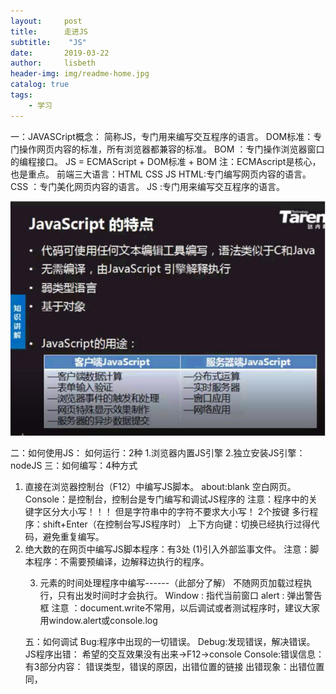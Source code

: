```yaml
---
layout:     post
title:      走进JS
subtitle:    "JS"
date:       2019-03-22
author:     lisbeth
header-img: img/readme-home.jpg
catalog: true
tags:
    - 学习
---
```

一：JAVASCript概念：
简称JS，专门用来编写交互程序的语言。
DOM标准：专门操作网页内容的标准，所有浏览器都兼容的标准。
BOM     ：专门操作浏览器窗口的编程接口。
JS = ECMAScript + DOM标准 + BOM
   注：ECMAscript是核心，也是重点。
前端三大语言：HTML CSS JS 
HTML:专门编写网页内容的语言。
CSS ：专门美化网页内容的语言。
JS  :专门用来编写交互程序的语言。

![JS特点](https://github.com/lisbeth0720/lisbeth0720.github.io/blob/master/img/js.png)


二：如何使用JS：
如何运行：2种
1.浏览器内置JS引擎
2.独立安装JS引擎：nodeJS 
三：如何编写：4种方式
1. 直接在浏览器控制台（F12）中编写JS脚本。
 about:blank 空白网页。
Console：是控制台，控制台是专门编写和调试JS程序的
注意：程序中的关键字区分大小写！！！
但是字符串中的字符不要求大小写！
2个按键
多行程序：shift+Enter（在控制台写JS程序时）
上下方向键：切换已经执行过得代码，避免重复编写。
2. 绝大数的在网页中编写JS脚本程序：有3处
(1)<script>元素中
     直接编写在<script>中的js程序，随网页加载过程执行。
      Document:当前网页。
Write:写入功能，直接写入body元素中。
不带换行
Write中的字符串必须符合HTML语法。
强调：write中换行：<br>

(2)单独js文件保存js脚本程序：2步
     <1>.创作。JS文件，保存JS脚本程序
     <2>.<script src=”url”></script>引入外部监事文件。
    注意：脚本程序：不需要预编译，边解释边执行的程序。
       
 3. 元素的时间处理程序中编写------（此部分了解）
    不随网页加载过程执行，只有出发时间时才会执行。
    Window : 指代当前窗口
     alert   :  弹出警告框
     注意   ：document.write不常用，以后调试或者测试程序时，建议大家用window.alert或console.log

五：如何调试
   Bug:程序中出现的一切错误。
   Debug:发现错误，解决错误。
   JS程序出错：
希望的交互效果没有出来->F12->console
 Console:错误信息：有3部分内容：
错误类型，错误的原因，出错位置的链接
出错现象：出错位置同，<script>下的程序：
            出错钱的程序正常执行，出错位置以及之后的程序不会执行，其他<script>中的程序不受影响。
六：变 量
概念：内存中存储1个数据的存储空间，再起个名字。
程序中的数据都要先用变量保存，再处理。
引申：JS中的变量 和数据库的区别？
      变量是内存中的，是临时的，是客户端的；数据库是硬盘上的文件，是持久的，是服务器端只存一份。
如何使用变量：先声明，再赋值，最后取值。
如何声明：Var 变量名;
     注意：强烈建议声明的同时初始化。
     强调:  仅声明未初始化变量，初始值为undefined
命名规则：
（1）不能数字开头
（2）不能使用保留字
（3）建议命名见名知意，最好用英文
（4）驼峰命名：首字母小写，之后每个单词首字母大写 eg:listStyleColor
取值：从变量中取出数据，进行运算。
如何取值：在程序中任何位置，只要使用变量名等效于直接使用变量中存储的数据。
特殊情况：2种
（1） 为一个从未声明过的变量赋值，不会出错，会自动创建同名变量再保存。
（2） 尝试从一个未声明过的变量中取值，会出错
注：ReferenceError：未找到或未声明
 
七：常量
   一旦声明并初始化后，值不可更改。
When:只要保存一旦创建，不可擅自改变的量时。
比如：g 
How：const 常量名=值；
常量名全大写


八：数据类型
What：内存中存储不同数据格式
JS中数据类型：2大类
1.原始类型：值保存再变量本地的数据类型。

   5种：（1）Number  专门保存数字的类型
          所有数字都占有8字节
           1GB=1024MB
             1KB=1024bytes
             1byte=8Bit
          
        （2）String  专门保存字符串的类型
           内存： js的程序内存中的字符都是用unicode标示的。
             Unicode:对全球主要语言中的每个字符都编一个号。
             所占空间：每个字母，标点占1个字节
                       每个汉字占2个字节
             字符串一旦创建不可更改！
              要想改变字符串只能创建新的字符串，替代旧字符串。
         (3）Boolean  专门保存真假二选一的类型
        （4）Undefined 只有一个值undefined
        （5）Null       表示不指向任何地址
        
2.引用类型：值不保存在变量本地的数据类型。
九：数据类型的转换
  JS是弱类型编程语言：3方面
（1）声明变量时，不用规定变量的存储的数据类型。
（2）赋值时，动态决定变量的数据类型，同一个变量可先后保存不同的类型的数据。
（3）运算时，JS会根据需要，动态转换数据的类型
2大类：
   隐式转换：
   
     无需程序员干预，JS自动完成的类型转换
  仅讨论+运算中的隐式转换：
  
算数计算中，一切类型都隐式转换味numberl类型，再计算

 比如：”2”->2  true->1   false->0
 
特例：+运算中只要有一方是字符串，两类型都转化为字符串类型，且+运算变为字符串拼接！

表达式：有数据，变量和运算符组成的一个公式，每个表达式默认都从左向右，两两计算，每个表达式有且仅有一个运算结果。

  隐式转换，仅仅影响表达式的运算结果，不影响变量中存储的实际类型。 

强制转换：程序员通过主动调用专门函数，执行转换。
   1.任意类型转string:2种
      var str=x.toString();
JS种，一切数据都有toString方法。
  Var str=String(x);  ->隐式转换的原型
String->Number :2种；
任意类型 ->Number: var n=number(x);
String->Number :2种；
  Var n=parseInt(str);
原理：从str来时位置逐个读取每个字符，直到碰到第一个不是数字的字符时，停止读取，自动忽略开头碰到的空格。
Number VS parseInt(str)
  比如：Number（“12px”)->NaN
        parseInt(“12px”)  ->12
var n=parseFloat(str);
原理和parseInt完全一致，但是parseInt 认第一个小数点。

十：运算符和表达式
1.程序 ：让计算机按照人的想法去执行任务。
运算符 ：程序中模拟人的思维运算或判断的符号。
两字符串做比较：一次PK每一位字符的unicode编号，只要有一位字符，分出大小，就不再比较。
比如:“3”>“10”->true
2. NaN : NAN和任何数据座大小或等于比较永远返回false
    NaN和任何数据作大小或不等于比较，永远返回true
isNaN(number(“”));->false  因为number(“”)可以将空字符串转化为数字0；
3.undefiend  VS  null
   undefined:是所有没有值得变量的默认值
   Null ：null专门表示一个变量不在指向任何对象地址。
主动释放一个变量引用的对象
        何时使用null? 当使用完一个呼叫大对象是，主动释放对象总是一个好的对象。
 ![null](https://github.com/lisbeth0720/lisbeth0720.github.io/blob/master/img/js.png)

4.如何判断一个字符是汉字？
   第一个汉字是“一”->”\u4e00”
   最后一个汉字“\u9fa5”
5.位移运算：2个
  左移：n<<m  将n左移m位。
  右移：n<<m 将n的二进制，右移n位。
  0    0     0    0    0   0    0   0
 128   64    32   16   8   4    2   1
6.三目运算：目：指的是参与运算的个数。


五：数组：
5.1.1概念：
一组持续的变量组成的集合--统一起一个名字批量管理多个数据。

5.1.2 如何使用？ 创建 赋值 取值
（1）创建：4种（注意：后两种不常见，不常用,了解一下即可）
1. var 变量名=[];  -->创建一个空数组
2. var 变量名=[值1，值2，值3，...]  -->创建一个数组的同时给数组指定初始元素（数组中每个值）。
数组是引用数据的对象。
变量中保存了数组对象的地址，也称引用了数组对象。

3. var arr= new Array();  -->创建一个空数组对象。
     new  : 创建一个新对象，并返回新对象地址。
     Array  :  JS中的数组类型
     New Array（） -->创建一个数组类型的新对象，并返回一个新对象的地址。
4. var arr=new Array(n);  -->创建n个元素的数组
  另一种写法：new Array(值1，值2，...)

5.1.3 如何找到数组：
  找到数组：使用变量等效于直接使用变量引用的数据对象。
              数组对象中，每一个元素都有一个下标：每一个元素的位置号下标从0开始，到元素个数-1结束
5.1.4 ！！！ JS数组 VS 其他数组
<1>JS中数组越界不会报错！！！
<2>为不存在的位置赋值，不会出错，会自动创建指定下标的新元素。
    <3>从不存在的位置赋值：不会出错！也不会增加新元素！而是返回undefined
5.1.5关联数组：
可以自己定义下标名称的数组
1. 为什么?    [“范冰冰”,91,67,95]
           Sname  mach yuwen eng
2. 如何创建关联数组：var fbb=[];
                     Fbb[“sname”]=”范冰冰”;
                     Fbb[“mach”]=91;
3. 如何访问关联数组中的元素？
Fbb[“sname”];
关联数组中的.length属性失效！
关联（hash）数组：下标是不能重复的
优势：利用Hash算法，精确定位某个下标的位置
不用遍历。
索引数组：缺：下标自动分配，无意义
要想按内容查找元素，只能从头开始遍历
遍历关联数组：
For(var key in arr)
5.1.6原始类型 引用类型
原始类型赋值修改其中一个对象，另一个变量不受影响
eg :  var m=100;
     n=m;
     n++;
     Console.log(m);  //输出结果为100
而引用类型对象变量间赋值，只要任意一方修改对象，另一方变量受影响。
eg .  var my=["包子","包子","包子","包子","包子"];
var lp=my;
Lp[0]=0;
console.log(my);   //剩下4
my[1]=0;
console.log(lp);   //剩下3
5.1.7  undefiend  VS  null
    undefined:是所有没有值得变量的默认值,一般自动赋值
    Null ：null专门表示一个变量不再指向任何对象地址。
主动释放一个变量引用的对象
 何时使用null? 
当使用完一个呼叫大对象是，主动释放对象总是一个好的习惯。
 垃圾回收器:专门释放对象内存的一个程序
              在底层，在后台，伴随当前程序同时运行
引擎会定时自动调用垃圾回收器。
总有一个对象不在被任何变量引用时，才会释放。
5.1.8
数组是对象：封装了一组数据，并提供了对数据的操作方法。
.length属性：获得数组中的元素个数！=实际的个数
.length属性：只是象征意义。
何时使用：3种
（1）arr[arr.length-1]:获得任意长度数组中的最后一个元素。
（2）arr[arr.length]=新值：向数组末尾追加一个新元素。
         改小length的值，可删除末尾元素。
数组遍历：从下标0位置开始，依次取出每个元素，反复执行相同的操作。

三要素：
      1.循环条件：下标<arr.length
      2.循环变量：下标i,从0开始，每次增加1，到arr.length-1结束。
      3 循环体  ：xxx

十一：
   API:应用程序编程的接口
   已经实现的，现在的对象和方法。提高开放效率。

引申：判断输入的一个字符是否是汉字：
    如果“\u4e00”<=字符<=“\u9fa5”,输出是汉字

三：函数：
3.1概念：封装一个专门任务的步骤清单的代码段起一个任务名。
3.2何时使用：只要定义一个专门的任务，都要封装一个函数。
使用函数：声明 定义 和调用 
如何声明并定义一个函数：
Function 函数名([参数变量列表]){
函数体；
}
函数只用调用时才会执行，反复调用，就会反复执行相同的操作！
（1）Tofixed(数值)   保存到xxx位小数
（2）CharCodeAt() 
（3）Prompt()
（4）isNaN(n)  专门判断n 是否是数字。

！！！在任意min-max之间取随机整数的公式：
parseInt(Math.random()*（max-min+1）+min)
        0<=xxx <1

1.***函数：
注意：函数声明提前不是很懂！！！
*声明提前： 在程序执行前或函数被调用前，将var生命的变量和function声明的函数提前到当前作用于的顶部集中闯将
强调：仅声明提前，赋值留在原地。
***按值传递：JS 中无论变量赋值或使用变量传递参数时，都是将变量中的值，复制一个副本给对方!
2.全局函数（作为了解）
  就是ES标准中已经定义好的，开发中可以直接调用的函数。
  parseInt/Float(str)
  isNaN(num)
编码:将url中的非法字符，改为合法字符表示
http://.../s?word=%E5%BC%A0
           张
        Utf-8格式编码
          汉字占3字节
url中不允许出现多字节字符！
解决：将url中的多字节，变为单字节。
URL中不允许参数值中出现保留字符：比如：/
http://tmooc.cn-->http%3A%2f%2ftmooc
encodeURI()
解码：将url中的非法字符编码后的内容，恢复成原文decodeURI()

十二：Web 浏览器中的JAVAScript
概念：通常称为客户端的JavaScript 
12.1客户端的javascript
window对象是所有客户端的javascript特性和API的主要接入点。它表示浏览器的一个窗口或窗体。并且可以用标识符window来引用它。

